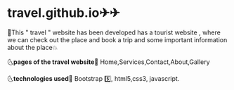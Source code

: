 # travel.github.io✈✈
🌟This " travel " website has been developed has a tourist website , where we can check out the place and book a trip and some important information about the place💥

🌜****pages of the travel website****🌛
Home,Services,Contact,About,Gallery

🌜****technologies used****🌛
Bootstrap 5️⃣, html5,css3, javascript.

